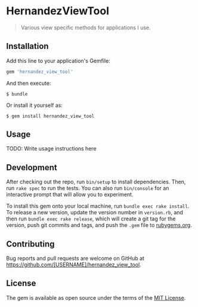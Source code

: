 # HernandezViewTool

> Various view specific methods for applications I use.

## Installation

Add this line to your application's Gemfile:

```ruby
gem 'hernandez_view_tool'
```

And then execute:

    $ bundle

Or install it yourself as:

    $ gem install hernandez_view_tool

## Usage

TODO: Write usage instructions here

## Development

After checking out the repo, run `bin/setup` to install dependencies. Then, run `rake spec` to run the tests. You can also run `bin/console` for an interactive prompt that will allow you to experiment.

To install this gem onto your local machine, run `bundle exec rake install`. To release a new version, update the version number in `version.rb`, and then run `bundle exec rake release`, which will create a git tag for the version, push git commits and tags, and push the `.gem` file to [rubygems.org](https://rubygems.org).

## Contributing

Bug reports and pull requests are welcome on GitHub at https://github.com/[USERNAME]/hernandez_view_tool.

## License

The gem is available as open source under the terms of the [MIT License](https://opensource.org/licenses/MIT).
